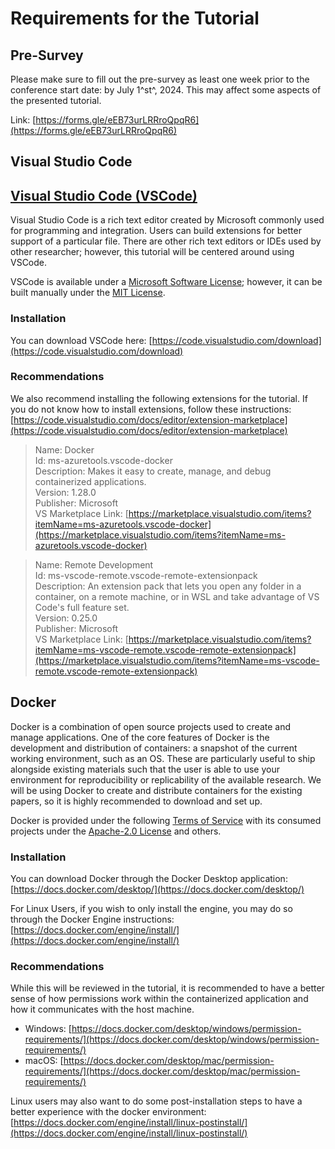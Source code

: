 # Requirements for the Tutorial

## Pre-Survey

Please make sure to fill out the pre-survey as least one week prior to the conference start date: by July 1^st^, 2024. This may affect some aspects of the presented tutorial.

Link: [https://forms.gle/eEB73urLRRroQpqR6](https://forms.gle/eEB73urLRRroQpqR6)

## Visual Studio Code

## [Visual Studio Code (VSCode)][vsc]

Visual Studio Code is a rich text editor created by Microsoft commonly used for programming and integration. Users can build extensions for better support of a particular file. There are other rich text editors or IDEs used by other researcher; however, this tutorial will be centered around using VSCode.

VSCode is available under a [Microsoft Software License][vsc-terms]; however, it can be built manually under the [MIT License][vsc-license].


### Installation

You can download VSCode here: [https://code.visualstudio.com/download](https://code.visualstudio.com/download)

### Recommendations

We also recommend installing the following extensions for the tutorial. If you do not know how to install extensions, follow these instructions: [https://code.visualstudio.com/docs/editor/extension-marketplace](https://code.visualstudio.com/docs/editor/extension-marketplace)

> Name: Docker  
> Id: ms-azuretools.vscode-docker  
> Description: Makes it easy to create, manage, and debug containerized applications.  
> Version: 1.28.0  
> Publisher: Microsoft  
> VS Marketplace Link: [https://marketplace.visualstudio.com/items?itemName=ms-azuretools.vscode-docker](https://marketplace.visualstudio.com/items?itemName=ms-azuretools.vscode-docker)

> Name: Remote Development  
> Id: ms-vscode-remote.vscode-remote-extensionpack  
> Description: An extension pack that lets you open any folder in a container, on a remote machine, or in WSL and take advantage of VS Code's full feature set.  
> Version: 0.25.0  
> Publisher: Microsoft  
> VS Marketplace Link: [https://marketplace.visualstudio.com/items?itemName=ms-vscode-remote.vscode-remote-extensionpack](https://marketplace.visualstudio.com/items?itemName=ms-vscode-remote.vscode-remote-extensionpack)

## Docker

Docker is a combination of open source projects used to create and manage applications. One of the core features of Docker is the development and distribution of containers: a snapshot of the current working environment, such as an OS. These are particularly useful to ship alongside existing materials such that the user is able to use your environment for reproducibility or replicability of the available research. We will be using Docker to create and distribute containers for the existing papers, so it is highly recommended to download and set up.

Docker is provided under the following [Terms of Service][docker-terms] with its consumed projects under the [Apache-2.0 License][docker-license] and others.

### Installation

You can download Docker through the Docker Desktop application: [https://docs.docker.com/desktop/](https://docs.docker.com/desktop/)

For Linux Users, if you wish to only install the engine, you may do so through the Docker Engine instructions: [https://docs.docker.com/engine/install/](https://docs.docker.com/engine/install/)

### Recommendations

While this will be reviewed in the tutorial, it is recommended to have a better sense of how permissions work within the containerized application and how it communicates with the host machine.

* Windows: [https://docs.docker.com/desktop/windows/permission-requirements/](https://docs.docker.com/desktop/windows/permission-requirements/)
* macOS: [https://docs.docker.com/desktop/mac/permission-requirements/](https://docs.docker.com/desktop/mac/permission-requirements/)

Linux users may also want to do some post-installation steps to have a better experience with the docker environment: [https://docs.docker.com/engine/install/linux-postinstall/](https://docs.docker.com/engine/install/linux-postinstall/)

[vsc]: https://code.visualstudio.com/
[vsc-terms]: https://code.visualstudio.com/License
[vsc-license]: https://github.com/microsoft/vscode/blob/main/LICENSE.txt

[docker]: https://www.docker.com
[docker-terms]: https://www.docker.com/legal/docker-terms-service
[docker-license]: https://www.docker.com/community/open-source
